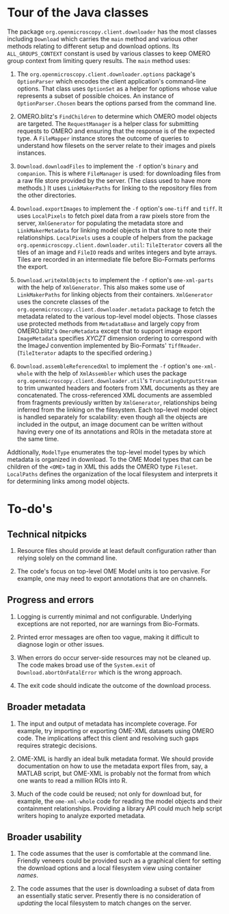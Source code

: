 # Tour of the Java classes

The package `org.openmicroscopy.client.downloader` has the most classes
including `Download` which carries the `main` method and various other
methods relating to different setup and download options. Its
`ALL_GROUPS_CONTEXT` constant is used by various classes to keep OMERO
group context from limiting query results. The `main` method uses:

1. The `org.openmicroscopy.client.downloader.options` package's
   `OptionParser` which encodes the client application's command-line
   options. That class uses `OptionSet` as a helper for options whose
   value represents a subset of possible choices. An instance of
   `OptionParser.Chosen` bears the options parsed from the command line.

1. OMERO.blitz's `FindChildren` to determine which OMERO model objects
   are targeted. The `RequestManager` is a helper class for submitting
   requests to OMERO and ensuring that the response is of the expected
   type. A `FileMapper` instance stores the outcome of queries to
   understand how filesets on the server relate to their images and
   pixels instances.

1. `Download.downloadFiles` to implement the `-f` option's `binary` and
   `companion`. This is where `FileManager` is used: for downloading
   files from a raw file store provided by the server. (The class used
   to have more methods.) It uses `LinkMakerPaths` for linking to the
   repository files from the other directories.

1. `Download.exportImages` to implement the `-f` option's `ome-tiff` and
   `tiff`. It uses `LocalPixels` to fetch pixel data from a raw pixels
   store from the server, `XmlGenerator` for populating the metadata
   store and `LinkMakerMetadata` for linking model objects in that store
   to note their relationships. `LocalPixels` uses a couple of helpers
   from the package `org.openmicroscopy.client.downloader.util`:
   `TileIterator` covers all the tiles of an image and `FileIO` reads
   and writes integers and byte arrays. Tiles are recorded in an
   intermediate file before Bio-Formats performs the export.

1. `Download.writeXmlObjects` to implement the `-f` option's
   `ome-xml-parts` with the help of `XmlGenerator`. This also makes some
   use of `LinkMakerPaths` for linking objects from their containers.
   `XmlGenerator` uses the concrete classes of the
   `org.openmicroscopy.client.downloader.metadata` package to fetch the
   metadata related to the various top-level model objects. Those
   classes use protected methods from `MetadataBase` and largely copy
   from OMERO.blitz's `OmeroMetadata` except that to support image
   export `ImageMetadata` specifies *XYCZT* dimension ordering to
   correspond with the ImageJ convention implemented by Bio-Formats'
   `TiffReader`. (`TileIterator` adapts to the specified ordering.)

1. `Download.assembleReferencedXml` to implement the `-f` option's
   `ome-xml-whole` with the help of `XmlAssembler` which uses the
   package `org.openmicroscopy.client.downloader.util`'s
   `TruncatingOutputStream` to trim unwanted headers and footers from
   XML documents as they are concatenated. The cross-referenced XML
   documents are assembled from fragments previously written by
   `XmlGenerator`, relationships being inferred from the linking on the
   filesystem. Each top-level model object is handled separately for
   scalability: even though all the objects are included in the output,
   an image document can be written without having every one of its
   annotations and ROIs in the metadata store at the same time.

Addtionally, `ModelType` enumerates the top-level model types by which
metadata is organized in download. To the OME Model types that can be
children of the `<OME>` tag in XML this adds the OMERO type `Fileset`.
`LocalPaths` defines the organization of the local filesystem and
interprets it for determining links among model objects.


# To-do's

## Technical nitpicks

1. Resource files should provide at least default configuration
   rather than relying solely on the command line.

1. The code's focus on top-level OME Model units is too pervasive. For
   example, one may need to export annotations that are on channels.

## Progress and errors

1. Logging is currently minimal and not configurable. Underlying
   exceptions are not reported, nor are warnings from Bio-Formats.

1. Printed error messages are often too vague, making it difficult to
   diagnose login or other issues.

1. When errors do occur server-side resources may not be cleaned up. The
   code makes broad use of the `System.exit` of
   `Download.abortOnFatalError` which is the wrong approach.

1. The exit code should indicate the outcome of the download process.

## Broader metadata

1. The input and output of metadata has incomplete coverage. For
   example, try importing or exporting OME-XML datasets using OMERO
   code. The implications affect this client and resolving such gaps
   requires strategic decisions.

1. OME-XML is hardly an ideal bulk metadata format. We should provide
   documentation on how to use the metadata export files from, say, a
   MATLAB script, but OME-XML is probably not the format from which one
   wants to read a million ROIs into R.

1. Much of the code could be reused; not only for download but, for
   example, the `ome-xml-whole` code for reading the model objects and
   their containment relationships. Providing a library API could much
   help script writers hoping to analyze exported metadata.

## Broader usability

1. The code assumes that the user is comfortable at the command line.
   Friendly veneers could be provided such as a graphical client for
   setting the download options and a local filesystem view using
   container *names*.

1. The code assumes that the user is downloading a subset of data from
   an essentially static server. Presently there is no consideration of
   *updating* the local filesystem to match changes on the server.
